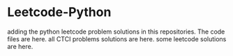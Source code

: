 # Leetcode-Python
adding the python leetcode problem solutions in this repositories. 
The code files are here.
all CTCI problems solutions are here.
some leetcode solutions are here.



































































































































































































































































































































































































































































































































































































































































































































































































































































































































































































































































































